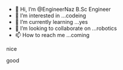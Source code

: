 - 👋 Hi, I’m @EngineerNaz B.Sc Engineer
- 👀 I’m interested in ...codeing
- 🌱 I’m currently learning ...yes
- 💞️ I’m looking to collaborate on ...robotics
- 📫 How to reach me ...coming

<!---try
EngineerNaz/EngineerNaz is a ✨ special ✨ repository because its `README.md` (this file) appears on your GitHub profile.
You can click the Preview link to take a look at your changes.
---> nice
good
